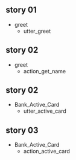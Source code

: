 ## story 01
* greet
    - utter_greet

## story 02
* greet
    - action_get_name

## story 02
* Bank_Active_Card
    - utter_active_card

## story 03
* Bank_Active_Card
    - action_active_card
